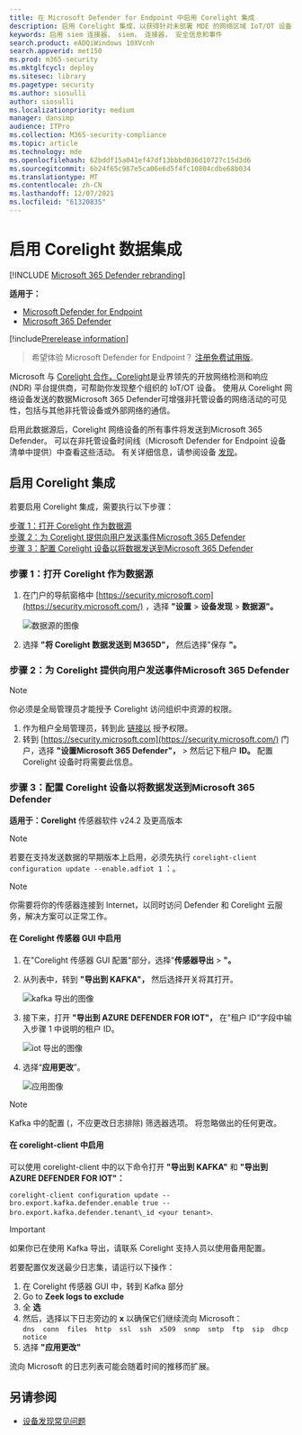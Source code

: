 ```yaml
---
title: 在 Microsoft Defender for Endpoint 中启用 Corelight 集成
description: 启用 Corelight 集成，以获得针对未部署 MDE 的网络区域 IoT/OT 设备的可见性
keywords: 启用 siem 连接器， siem， 连接器， 安全信息和事件
search.product: eADQiWindows 10XVcnh
search.appverid: met150
ms.prod: m365-security
ms.mktglfcycl: deploy
ms.sitesec: library
ms.pagetype: security
ms.author: siosulli
author: siosulli
ms.localizationpriority: medium
manager: dansimp
audience: ITPro
ms.collection: M365-security-compliance
ms.topic: article
ms.technology: mde
ms.openlocfilehash: 62bddf15a041ef47df13bbbd036d10727c15d3d6
ms.sourcegitcommit: 6b24f65c987e5ca06e6d5f4fc10804cdbe68b034
ms.translationtype: MT
ms.contentlocale: zh-CN
ms.lasthandoff: 12/07/2021
ms.locfileid: "61320835"
---
```

# <a name="enable-corelight-data-integration"></a>启用 Corelight 数据集成

[!INCLUDE [Microsoft 365 Defender rebranding](../../includes/microsoft-defender.md)]

**适用于：**

- [Microsoft Defender for Endpoint](https://go.microsoft.com/fwlink/?linkid=2154037)
- [Microsoft 365 Defender](https://go.microsoft.com/fwlink/?linkid=2118804)

[!include[Prerelease information](../../includes/prerelease.md)]

> 希望体验 Microsoft Defender for Endpoint？ [注册免费试用版](https://signup.microsoft.com/create-account/signup?products=7f379fee-c4f9-4278-b0a1-e4c8c2fcdf7e&ru=https://aka.ms/MDEp2OpenTrial?ocid=docs-wdatp-enablesiem-abovefoldlink)。

Microsoft 与 [Corelight 合作，Corelight](https://corelight.com/integrations/iot-security)是业界领先的开放网络检测和响应 (NDR) 平台提供商，可帮助你发现整个组织的 IoT/OT 设备。 使用从 Corelight 网络设备发送的数据Microsoft 365 Defender可增强非托管设备的网络活动的可见性，包括与其他非托管设备或外部网络的通信。

启用此数据源后，Corelight 网络设备的所有事件将发送到Microsoft 365 Defender。 可以在非托管设备时间线（Microsoft Defender for Endpoint 设备清单中提供）中查看这些活动。 有关详细信息，请参阅设备 [发现](device-discovery.md)。

## <a name="enabling-the-corelight-integration"></a>启用 Corelight 集成

若要启用 Corelight 集成，需要执行以下步骤：

[步骤 1：打开 Corelight 作为数据源](#step-1-turn-on-corelight-as-a-data-source)<br>
[步骤 2：为 Corelight 提供向用户发送事件Microsoft 365 Defender](#step-2-provide-permission-for-corelight-to-send-events-to-microsoft-365-defender)<br>
[步骤 3：配置 Corelight 设备以将数据发送到Microsoft 365 Defender](#step-3-configure-your-corelight-appliance-to-send-data-to-microsoft-365-defender)

### <a name="step-1-turn-on-corelight-as-a-data-source"></a>步骤 1：打开 Corelight 作为数据源

1. 在门户的导航窗格中 [https://security.microsoft.com](https://security.microsoft.com/) ，选择 **"设置** \> **设备发现** \> **数据源"。**

    ![数据源的图像](images/enable-corelight.png)

2. 选择 **"将 Corelight 数据发送到 M365D"，** 然后选择"保存 **"。**

### <a name="step-2-provide-permission-for-corelight-to-send-events-to-microsoft-365-defender"></a>步骤 2：为 Corelight 提供向用户发送事件Microsoft 365 Defender

> [!NOTE]
> 你必须是全局管理员才能授予 Corelight 访问组织中资源的权限。

1. 作为租户全局管理员，转到此 [链接以](<https://login.microsoftonline.com/common/oauth2/authorize?prompt=consent&client_id=d8be544e-9d1a-4825-a5cb-fb447457f692&response_type=code&sso_reload=true>) 授予权限。
2. 转到 [https://security.microsoft.com](https://security.microsoft.com/) 门户，选择 **"设置Microsoft 365 Defender"，** \> 然后记下租户 **ID。** 配置 Corelight 设备时将需要此信息。

### <a name="step-3-configure-your-corelight-appliance-to-send-data-to-microsoft-365-defender"></a>步骤 3：配置 Corelight 设备以将数据发送到Microsoft 365 Defender

**适用于：Corelight** 传感器软件 v24.2 及更高版本

> [!NOTE]
> 若要在支持发送数据的早期版本上启用，必须先执行 `corelight-client configuration update --enable.adfiot 1` ：。

> [!NOTE]
> 你需要将你的传感器连接到 Internet，以同时访问 Defender 和 Corelight 云服务，解决方案可以正常工作。

#### <a name="enabling-in-the-corelight-sensor-gui"></a>在 Corelight 传感器 GUI 中启用

1. 在"Corelight 传感器 GUI 配置"部分，选择"**传感器导出** \> **"。**
2. 从列表中，转到 **"导出到 KAFKA"，** 然后选择开关将其打开。

   ![kafka 导出的图像](images/exporttokafka.png)

3. 接下来，打开 **"导出到 AZURE DEFENDER FOR IOT"，** 在"租户 ID"字段中输入步骤 1 中说明的租户 ID。

   ![iot 导出的图像](images/exporttodiot.png)

4. 选择“**应用更改**”。

   ![应用图像 ](images/corelightapply.png)

> [!NOTE]
> Kafka 中的配置 (，不应更改日志排除) 筛选器选项。 将忽略做出的任何更改。

#### <a name="enabling-in-the-corelight-client"></a>在 corelight-client 中启用

可以使用 corelight-client 中的以下命令打开 **"导出到 KAFKA"** 和 **"导出到 AZURE DEFENDER FOR IOT"：**

`corelight-client configuration update --bro.export.kafka.defender.enable true --bro.export.kafka.defender.tenant\_id <your tenant>`.

> [!IMPORTANT]
> 如果你已在使用 Kafka 导出，请联系 Corelight 支持人员以使用备用配置。

若要配置仅发送最少日志集，请运行以下操作：

1. 在 Corelight 传感器 GUI 中，转到 Kafka 部分
2. Go to **Zeek logs to exclude**
3. 全 **选**
4. 然后，选择以下日志旁边的 **x** 以确保它们继续流向 Microsoft：  
    `dns  conn  files  http  ssl  ssh  x509  snmp  smtp  ftp  sip  dhcp  notice`
5. 选择 **"应用更改"**

流向 Microsoft 的日志列表可能会随着时间的推移而扩展。

## <a name="see-also"></a>另请参阅

- [设备发现常见问题](device-discovery-faq.md)
